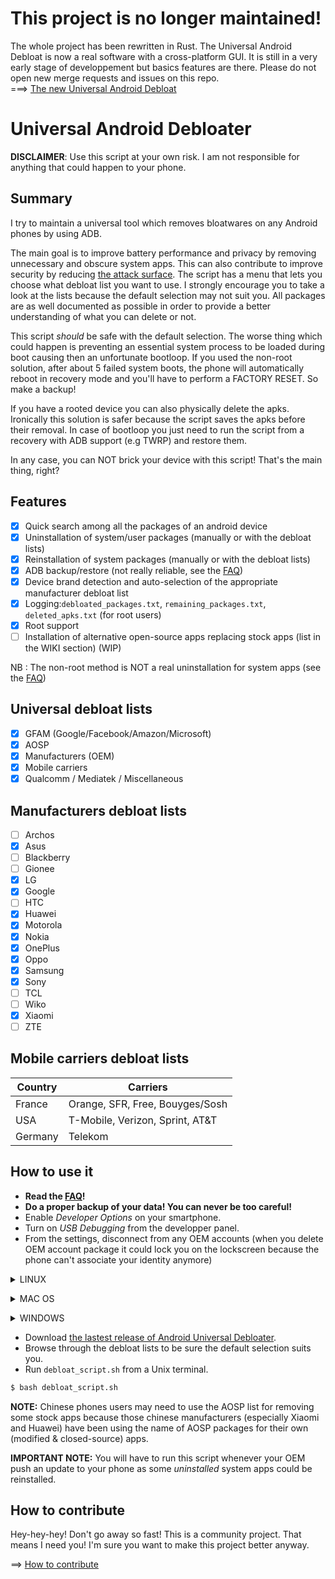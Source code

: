 # This project is no longer maintained!
The whole project has been rewritten in Rust. The Universal Android Debloat is now a real software with a cross-platform GUI. It is still in a very early stage of developpement but basics features are there. Please do not open new merge requests and issues on this repo.<br>
===> [The new Universal Android Debloat](https://gitlab.com/W1nst0n/universal-android-debloater-rs)

# Universal Android Debloater

**DISCLAIMER**: Use this script at your own risk. I am not responsible for anything that could happen to your phone.

## Summary
I try to maintain a universal tool which removes bloatwares on any Android phones by using ADB.

The main goal is to improve battery performance and privacy by removing unnecessary and obscure system apps. This can also contribute to improve security by reducing [the attack surface](https://en.wikipedia.org/wiki/Attack_surface). The script has a menu that lets you choose what debloat list you want to use. I strongly encourage you to take a look at the lists because the default selection may not suit you. All packages are as well documented as possible in order to provide a better understanding of what you can delete or not.

This script *should* be safe with the default selection. The worse thing which could happen is preventing an essential system process to be loaded during boot causing then an unfortunate bootloop. If you used the non-root solution, after about 5 failed system boots, the phone will automatically reboot in recovery mode and you'll have to perform a FACTORY RESET. So make a backup!

If you have a rooted device you can also physically delete the apks. Ironically this solution is safer because the script saves the apks before their removal. In case of bootloop you just need to run the script from a recovery with ADB support (e.g TWRP) and restore them.

In any case, you can NOT brick your device with this script! That's the main thing, right?

## Features 
* [X] Quick search among all the packages of an android device
* [X] Uninstallation of system/user packages (manually or with the debloat lists)
* [X] Reinstallation of system packages (manually or with the debloat lists)
* [X] ADB backup/restore (not really reliable, see the [FAQ](https://gitlab.com/W1nst0n/universal-android-debloater/-/wikis/FAQ))
* [X] Device brand detection and auto-selection of the appropriate manufacturer debloat list
* [X] Logging:`debloated_packages.txt`, `remaining_packages.txt`, `deleted_apks.txt` (for root users)
* [X] Root support
* [ ] Installation of alternative open-source apps replacing stock apps (list in the WIKI section) (WIP)

NB : The non-root method is NOT a real uninstallation for system apps (see the [FAQ](https://gitlab.com/W1nst0n/universal-android-debloater/-/wikis/FAQ))

## Universal debloat lists 
* [X] GFAM (Google/Facebook/Amazon/Microsoft)
* [X] AOSP
* [X] Manufacturers (OEM)
* [X] Mobile carriers
* [X] Qualcomm / Mediatek / Miscellaneous

## Manufacturers debloat lists
* [ ] Archos
* [X] Asus
* [ ] Blackberry
* [ ] Gionee
* [X] LG
* [X] Google
* [ ] HTC
* [X] Huawei
* [X] Motorola
* [X] Nokia
* [X] OnePlus
* [X] Oppo  
* [X] Samsung
* [X] Sony
* [ ] TCL
* [ ] Wiko
* [X] Xiaomi
* [ ] ZTE

## Mobile carriers debloat lists
|   Country       | Carriers                          |
|-----------------|-----------------------------------|
| France          | Orange, SFR, Free, Bouyges/Sosh   |
| USA             | T-Mobile, Verizon, Sprint, AT&T   |  
| Germany         | Telekom                           |


## How to use it 
- **Read the [FAQ](https://gitlab.com/W1nst0n/universal-android-debloater/-/wikis/FAQ)!**
- **Do a proper backup of your data! You can never be too careful!**
- Enable *Developer Options* on your smartphone.
- Turn on *USB Debugging* from the developper panel.
- From the settings, disconnect from any OEM accounts (when you delete OEM account package it could lock you on the lockscreen because the phone can't associate your identity anymore)
<p>
<details>
<summary>LINUX</summary>

- Install *Android platform tools* and *qpdf* on your PC :

Debian Base:
```bash
$ sudo apt install android-sdk-platform-tools qpdf zip
```
Arch-Linux Base:
```bash
$ sudo pacman -S android-tools qpdf zip
```
Red Hat Base:
```bash
$ sudo yum install android-tools qpdf zip
```
</details>
</p>

<p>
<details>
<summary>MAC OS</summary>

- Install [Homebrew](https://brew.sh/)
- Install *Android platform tools* and *qpdf*

You will also need to upgrade bash because Apple ships a very old bash version (3.2.57) due to licencing issues.

```bash
$ brew install android-platform-tools qpdf bash
```
</details>
</p>

<p>
<details>
<summary>WINDOWS</summary>

Windows can't natively run bash script. Choose a workaround:

## Method 1: Live Linux USB
Create a Linux Live USB. Boot your computer on it and follow the instructions of the `LINUX` section. If you are a new to Linux, this will be a good opportunity to discover this wonderful OS. I recommend Linux Mint: [Instructions](https://itsfoss.com/install-linux-mint/)

**Note:** Just in case, I recall that you don't need to install Linux on your computer. You can do whatever your want direclty on the Live USB.

## Method 2: WSL (W10 only)
This method consists of installing WSL, a compatibility layer for running Linux binary executables natively on Windows 10.

For now, there is no USB support in the WSL. This means you need to install both Windows and Linux platform-tools and force the use of Windows adb server.

- Download [android platform tools](https://dl.google.com/android/repository/platform-tools-latest-windows.zip) and unzip it somewhere. [Add the folder to your PATH](https://www.architectryan.com/2018/03/17/add-to-the-path-on-windows-10/).
- [Install USB drivers of your device](https://developer.android.com/studio/run/oem-usb#Drivers)
- Check your device is detected:
```batch
> adb devices
```

- Install [WSL2 (Windows Subsystem for Linux)](https://itsfoss.com/install-bash-on-windows/) in order to be able to run bash scripts.
- Install *Android platform tools* and *qpdf* from the Debian/Ubuntu shell
```bash
$ sudo apt update && sudo apt upgrade
$ sudo apt install android-sdk-platform-tools qpdf zip
```
- Check the version of ADB on Linux & Windows
```bash
adb version
```
You need the same version otherwise it will not work. It's very likely your Ubuntu/Debian ADB version is older than the Windows one. 
Download the lastest linux platform tools from Google and replace your adb binaries with the new ones :
```bash
$ wget https://dl.google.com/android/repository/platform-tools-latest-linux.zip
$ unzip platform-tools-latest-linux.zip
$ sudo cp platform-tools/adb /usr/bin/adb
$ sudo chmod 755 /usr/bin/adb
$ adb version
```
Kill the WSL adb server:
```bash
$ adb kill-server
```
And start the ADB server on Windows: 
```batch
> adb kill-server
> adb start-server
> adb devices
```
Note: You can access your Windows files under `/mnt/c/`

</details>
</p>


- Download [the lastest release of Android Universal Debloater](https://gitlab.com/W1nst0n/universal-android-debloater/-/releases).
- Browse through the debloat lists to be sure the default selection suits you.
- Run `debloat_script.sh` from a Unix terminal.
```bash
$ bash debloat_script.sh
```

**NOTE:** Chinese phones users may need to use the AOSP list for removing some stock apps because those chinese manufacturers (especially Xiaomi and Huawei) have been using the name of AOSP packages for their own (modified & closed-source) apps.

**IMPORTANT NOTE:** You will have to run this script whenever your OEM push an update to your phone as some *uninstalled* system apps could be reinstalled.

## How to contribute

Hey-hey-hey! Don't go away so fast! This is a community project. That means I need you! I'm sure you want to make this project better anyway.

==> [How to contribute](https://gitlab.com/W1nst0n/universal-android-debloater/-/wikis/home#how-to-contribute)